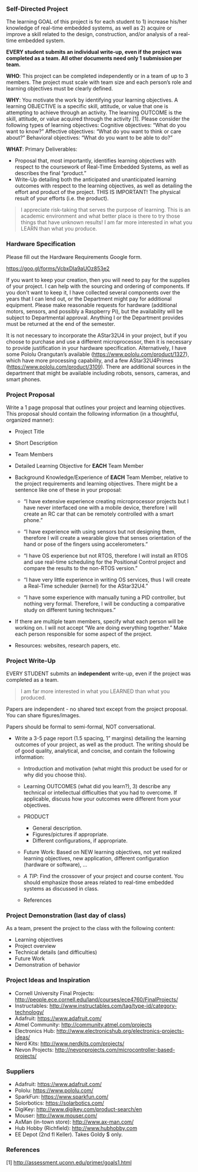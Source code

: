 ### Self-Directed Project

The learning GOAL of this project is for each student to 1) increase his/her knowledge of real-time embedded systems, as well as 2) acquire or improve a skill related to the design, construction, and/or analysis of a real-time embedded system.

**__EVERY student submits an individual write-up, even if the project was completed as a team. All other documents need only 1 submission per team.__**

**__WHO__**: This project can be completed independently or in a team of up to 3 members. The project must scale with team size and each person’s role and learning objectives must be clearly defined.

**__WHY__**: You motivate the work by identifying your learning objectives. A learning OBJECTIVE is a specific skill, attitude, or value that one is attempting to achieve through an activity. The learning OUTCOME is the skill, attitude, or value acquired through the activity [1]. Please consider the following types of learning objectives:
Cognitive objectives: “What do you want to know?”
Affective objectives: “What do you want to think or care about?”
Behavioral objectives: “What do you want to be able to do?”

**__WHAT__**: Primary Deliverables:
- Proposal that, most importantly, identifies learning objectives with respect to the coursework of Real-Time Embedded Systems, as well as describes the final “product.”
- Write-Up detailing both the anticipated and unanticipated learning outcomes with respect to the learning objectives, as well as detailing the effort and product of the project. THIS IS IMPORTANT!
The physical result of your efforts (i.e. the product).

> I appreciate risk-taking that serves the purpose of learning. This is an academic environment and what better place is there to try those things that have unknown results! I am far more interested in what you LEARN than what you produce.


### Hardware Specification

Please fill out the Hardware Requirements Google form.

https://goo.gl/forms/VcbxDIa9aUOz853e2

If you want to keep your creation, then you will need to pay for the supplies of your project. I can help with the sourcing and ordering of components. If you don't want to keep it, I have collected several components over the years that I can lend out, or the Department might pay for additional equipment. Please make reasonable requests for hardware (additional motors, sensors, and possibly a Raspberry Pi), but the availability will be subject to Departmental approval. Anything I or the Department provides must be returned at the end of the semester.

It is not necessary to incorporate the AStar32U4 in your project, but if you choose to purchase and use a different microprocessor, then it is necessary to provide justification in your hardware specification. Alternatively, I have some Pololu Orangutan’s available (https://www.pololu.com/product/1327), which have more processing capability, and a few AStar32U4Primes (https://www.pololu.com/product/3109). There are additional sources in the department that might be available including robots, sensors, cameras, and smart phones.


### Project Proposal

Write a 1 page proposal that outlines your project and learning objectives. This proposal should contain the following information (in a thoughtful, organized manner):
- Project Title
- Short Description
- Team Members
- Detailed Learning Objective for **EACH** Team Member
- Background Knowledge/Experience of **EACH** Team Member, relative to the project requirements and learning objectives. There might be a sentence like one of these in your proposal:

  - “I have extensive experience creating microprocessor projects but I have never interfaced one with a mobile device, therefore I will create an RC car that can be remotely controlled with a smart phone.”

  - “I have experience with using sensors but not designing them, therefore I will create a wearable glove that senses orientation of the hand or pose of the fingers using accelerometers.”

  - “I have OS experience but not RTOS, therefore I will install an RTOS and use real-time scheduling for the Positional Control project and compare the results to the non-RTOS version.”

  - “I have very little experience in writing OS services, thus I will create a Real-Time scheduler (kernel) for the AStar32U4.”

  - “I have some experience with manually tuning a PID controller, but nothing very formal. Therefore, I will be conducting a comparative study on different tuning techniques.”

- If there are multiple team members, specify what each person will be working on. I will not accept “We are doing everything together.” Make each person responsible for some aspect of the project.

- Resources: websites, research papers, etc.

### Project Write-Up

EVERY STUDENT submits an **__independent__** write-up, even if the project was completed as a team.

>I am far more interested in what you LEARNED than what you produced.

Papers are independent - no shared text except from the project proposal. You can share figures/images.

Papers should be formal to semi-formal, NOT conversational.

- Write a 3-5 page report (1.5 spacing, 1” margins) detailing the learning outcomes of your project, as well as the product. The writing should be of good quality, analytical, and concise, and contain the following information:

  - Introduction and motivation (what might this product be used for or why did you choose this).
  - Learning OUTCOMES (what did you learn?), 3) describe any technical or intellectual difficulties that you had to overcome. If applicable, discuss how your outcomes were different from your objectives.
  - PRODUCT
    - General description.
    - Figures/pictures if appropriate.
    - Different configurations, if appropriate.
  - Future Work: Based on NEW learning objectives, not yet realized learning objectives, new application, different configuration (hardware or software), …

  - _A TIP_: Find the crossover of your project and course content. You should emphasize those areas related to real-time embedded systems as discussed in class.
  - References

### Project Demonstration (last day of class)

As a team, present the project to the class with the following content:
- Learning objectives
- Project overview
- Technical details (and difficulties)
- Future Work
- Demonstration of behavior

### Project Ideas and Inspiration

- Cornell University Final Projects: http://people.ece.cornell.edu/land/courses/ece4760/FinalProjects/
- Instructables: http://www.instructables.com/tag/type-id/category-technology/
- Adafruit: https://www.adafruit.com/
- Atmel Community: http://community.atmel.com/projects
- Electronics Hub: http://www.electronicshub.org/electronics-projects-ideas/
- Nerd Kits: http://www.nerdkits.com/projects/
- Nevon Projects: http://nevonprojects.com/microcontroller-based-projects/

### Suppliers

- Adafruit: https://www.adafruit.com/
- Pololu: https://www.pololu.com/
- SparkFun: https://www.sparkfun.com/
- Solorbotics: https://solarbotics.com/
- DigiKey: http://www.digikey.com/product-search/en
- Mouser: http://www.mouser.com/
- AxMan (in-town store): http://www.ax-man.com/
- Hub Hobby (Richfield): http://www.hubhobby.com
- EE Depot (2nd fl Keller). Takes Goldy $ only.


### References

[1] http://assessment.uconn.edu/primer/goals1.html
